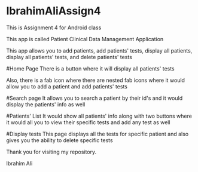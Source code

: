 # IbrahimAliAssign4

This is Assignment 4 for Android class

This app is called Patient Clinical Data Management Application

This app allows you to add patients, add patients' tests, display all patients, display all patients' tests, and delete patients' tests

#Home Page
There is a button where it will display all patients' tests

Also, there is a fab icon where there are nested fab icons where it would allow you to add a patient and add patients' tests

#Search page
It allows you to search a patient by their id's and it would display the patients' info as well

#Patients' List
It would show all patients' info along with two buttons where it would all you to view their specific tests and add any test as well

#Display tests
This page displays all the tests for specific patient and also gives you the ability to delete specific tests





Thank you for visiting my repository.

Ibrahim Ali
